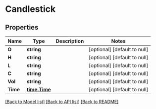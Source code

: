 # Candlestick

## Properties
Name | Type | Description | Notes
------------ | ------------- | ------------- | -------------
**O** | **string** |  | [optional] [default to null]
**H** | **string** |  | [optional] [default to null]
**L** | **string** |  | [optional] [default to null]
**C** | **string** |  | [optional] [default to null]
**Vol** | **string** |  | [optional] [default to null]
**Time** | [**time.Time**](time.Time.md) |  | [optional] [default to null]

[[Back to Model list]](../README.md#documentation-for-models) [[Back to API list]](../README.md#documentation-for-api-endpoints) [[Back to README]](../README.md)


